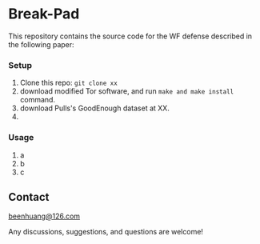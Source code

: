 # Break-Pad

This repository contains the source code for the WF defense described in the following paper:


### Setup  
1. Clone this repo: ```git clone xx```
2. download modified Tor software, and run ```make and make install``` command.
3. download Pulls's GoodEnough dataset at XX.
4. 

### Usage
1. a
2. b
3. c

## Contact
beenhuang@126.com

Any discussions, suggestions, and questions are welcome!
